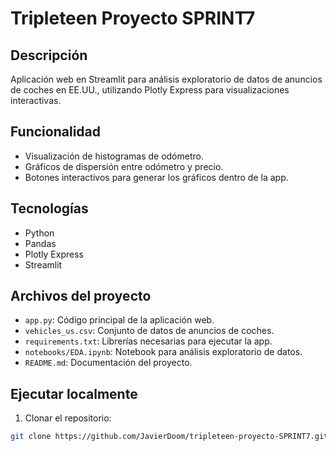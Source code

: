 # Tripleteen Proyecto SPRINT7

## Descripción
Aplicación web en Streamlit para análisis exploratorio de datos de anuncios de coches en EE.UU., utilizando Plotly Express para visualizaciones interactivas.

## Funcionalidad
- Visualización de histogramas de odómetro.
- Gráficos de dispersión entre odómetro y precio.
- Botones interactivos para generar los gráficos dentro de la app.

## Tecnologías
- Python
- Pandas
- Plotly Express
- Streamlit

## Archivos del proyecto
- `app.py`: Código principal de la aplicación web.
- `vehicles_us.csv`: Conjunto de datos de anuncios de coches.
- `requirements.txt`: Librerías necesarias para ejecutar la app.
- `notebooks/EDA.ipynb`: Notebook para análisis exploratorio de datos.
- `README.md`: Documentación del proyecto.

## Ejecutar localmente
1. Clonar el repositorio:
```bash
git clone https://github.com/JavierDoom/tripleteen-proyecto-SPRINT7.git
